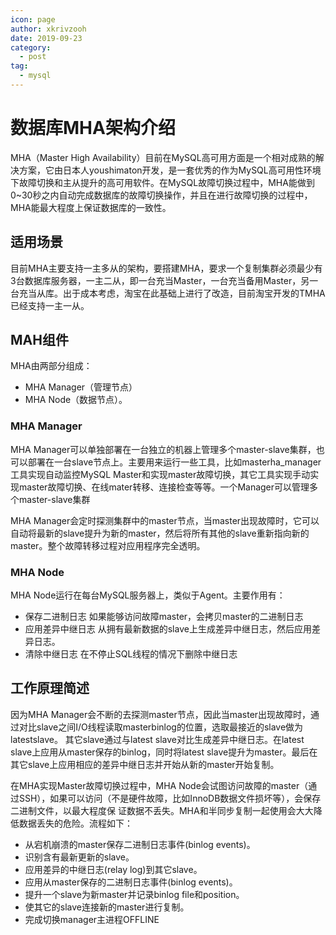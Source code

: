 ```yaml
---
icon: page
author: xkrivzooh
date: 2019-09-23
category:
  - post
tag:
  - mysql
---
```


# 数据库MHA架构介绍

MHA（Master High Availability）目前在MySQL高可用方面是一个相对成熟的解决方案，它由日本人youshimaton开发，是一套优秀的作为MySQL高可用性环境下故障切换和主从提升的高可用软件。在MySQL故障切换过程中，MHA能做到0~30秒之内自动完成数据库的故障切换操作，并且在进行故障切换的过程中，MHA能最大程度上保证数据库的一致性。



## 适用场景

目前MHA主要支持一主多从的架构，要搭建MHA，要求一个复制集群必须最少有3台数据库服务器，一主二从，即一台充当Master，一台充当备用Master，另一台充当从库。出于成本考虑，淘宝在此基础上进行了改造，目前淘宝开发的TMHA已经支持一主一从。

## MAH组件

MHA由两部分组成：

- MHA Manager（管理节点）
- MHA Node（数据节点）。

### MHA Manager

MHA Manager可以单独部署在一台独立的机器上管理多个master-slave集群，也可以部署在一台slave节点上。主要用来运行一些工具，比如masterha_manager工具实现自动监控MySQL Master和实现master故障切换，其它工具实现手动实现master故障切换、在线mater转移、连接检查等等。一个Manager可以管理多 个master-slave集群

MHA Manager会定时探测集群中的master节点，当master出现故障时，它可以自动将最新的slave提升为新的master，然后将所有其他的slave重新指向新的master。整个故障转移过程对应用程序完全透明。

### MHA Node

MHA Node运行在每台MySQL服务器上，类似于Agent。主要作用有：

- 保存二进制日志
  如果能够访问故障master，会拷贝master的二进制日志
- 应用差异中继日志
  从拥有最新数据的slave上生成差异中继日志，然后应用差异日志。
- 清除中继日志
  在不停止SQL线程的情况下删除中继日志



## 工作原理简述

因为MHA Manager会不断的去探测master节点，因此当master出现故障时，通过对比slave之间I/O线程读取masterbinlog的位置，选取最接近的slave做为latestslave。 其它slave通过与latest slave对比生成差异中继日志。在latest slave上应用从master保存的binlog，同时将latest slave提升为master。最后在其它slave上应用相应的差异中继日志并开始从新的master开始复制。

在MHA实现Master故障切换过程中，MHA Node会试图访问故障的master（通过SSH），如果可以访问（不是硬件故障，比如InnoDB数据文件损坏等），会保存二进制文件，以最大程度保 证数据不丢失。MHA和半同步复制一起使用会大大降低数据丢失的危险。流程如下：

- 从宕机崩溃的master保存二进制日志事件(binlog events)。
- 识别含有最新更新的slave。
- 应用差异的中继日志(relay log)到其它slave。
- 应用从master保存的二进制日志事件(binlog events)。
- 提升一个slave为新master并记录binlog file和position。
- 使其它的slave连接新的master进行复制。
- 完成切换manager主进程OFFLINE
